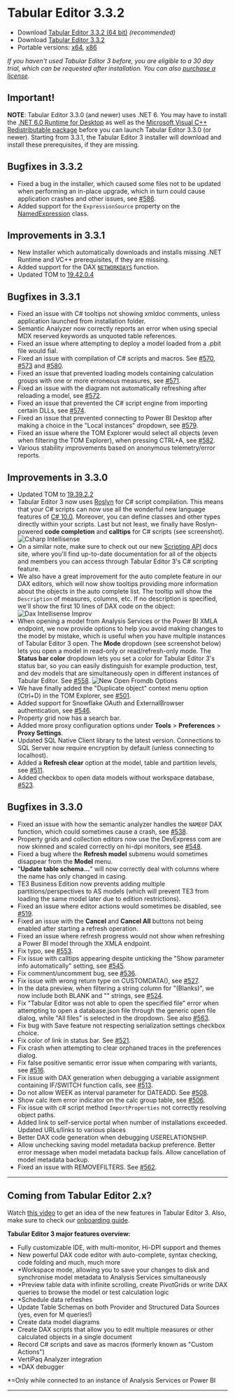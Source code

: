 # Tabular Editor 3.3.2

- Download [Tabular Editor 3.3.2 (64 bit)](https://cdn.tabulareditor.com/files/TabularEditor.3.3.2.Installer.x64.exe) *(recommended)*
- Download [Tabular Editor 3.3.2](https://cdn.tabulareditor.com/files/TabularEditor.3.3.2.Installer.x86.exe)
- Portable versions: [x64](https://cdn.tabulareditor.com/files/TabularEditor.3.3.2.x64.zip), [x86](https://cdn.tabulareditor.com/files/TabularEditor.3.3.2.x86.zip)

*If you haven't used Tabular Editor 3 before, you are eligible to a 30 day trial, which can be requested after installation. You can also [purchase a license](https://tabulareditor.com/licensing).*

## Important!

**NOTE**: Tabular Editor 3.3.0 (and newer) uses .NET 6. You may have to install the [.NET 6.0 Runtime for Desktop](https://dotnet.microsoft.com/en-us/download/dotnet/6.0/runtime) as well as the [Microsoft Visual C++ Redistributable package](https://docs.microsoft.com/en-US/cpp/windows/latest-supported-vc-redist?view=msvc-170) before you can launch Tabular Editor 3.3.0 (or newer). Starting from 3.3.1, the Tabular Editor 3 installer will download and install these prerequisites, if they are missing.

## Bugfixes in 3.3.2

- Fixed a bug in the installer, which caused some files not to be updated when performing an in-place upgrade, which in turn could cause application crashes and other issues, see [#586](https://github.com/TabularEditor/TabularEditor3/issues/586).
- Added support for the `ExpressionSource` property on the [NamedExpression](xref:TabularEditor.TOMWrapper.NamedExpression) class.

## Improvements in 3.3.1

- New Installer which automatically downloads and installs missing .NET Runtime and VC++ prerequisites, if they are missing.
- Added support for the DAX [`NETWORKDAYS`](https://dax.guide/NETWORKDAYS/) function.
- Updated TOM to [19.42.0.4](https://www.nuget.org/packages/Microsoft.AnalysisServices.NetCore.retail.amd64/)

## Bugfixes in 3.3.1

- Fixed an issue with C# tooltips not showing xmldoc comments, unless application launched from installation folder.
- Semantic Analyzer now correctly reports an error when using special MDX reserved keywords as unquoted table references.
- Fixed an issue where attempting to deploy a model loaded from a .pbit file would fial.
- Fixed an issue with compilation of C# scripts and macros. See [#570](https://github.com/TabularEditor/TabularEditor3/issues/570), [#573](https://github.com/TabularEditor/TabularEditor3/issues/573) and [#580](https://github.com/TabularEditor/TabularEditor3/issues/580).
- Fixed an issue that prevented loading models containing calculation groups with one or more erroneous measures, see [#571](https://github.com/TabularEditor/TabularEditor3/issues/571).
- Fixed an issue with the diagram not automatically refreshing after reloading a model, see [#572](https://github.com/TabularEditor/TabularEditor3/issues/572).
- Fixed an issue that prevented the C# script engine from importing certain DLLs, see [#574](https://github.com/TabularEditor/TabularEditor3/issues/574). 
- Fixed an issue that prevented connecting to Power BI Desktop after making a choice in the "Local instances" dropdown, see [#579](https://github.com/TabularEditor/TabularEditor3/issues/579).
- Fixed an issue where the TOM Explorer would select all objects (even when filtering the TOM Explorer), when pressing CTRL+A, see [#582](https://github.com/TabularEditor/TabularEditor3/issues/582).
- Various stability improvements based on anonymous telemetry/error reports.

## Improvements in 3.3.0

- Updated TOM to [19.39.2.2](https://www.nuget.org/packages/Microsoft.AnalysisServices.NetCore.retail.amd64/)
- Tabular Editor 3 now uses [Roslyn](https://github.com/dotnet/roslyn) for C# script compilation. This means that your C# scripts can now use all the wonderful new language features of [C# 10.0](https://docs.microsoft.com/en-us/dotnet/csharp/whats-new/csharp-10). Moreover, you can define classes and other types directly within your scripts. Last but not least, we finally have Roslyn-powered **code completion** and **calltips** for C# scripts (see screenshot).
  ![Csharp Intellisense](../../../images/csharp-intellisense.png)
- On a similar note, make sure to check out our new [Scripting API](xref:api-index) docs site, where you'll find up-to-date documentation for all of the objects and members you can access through Tabular Editor 3's C# scripting feature.
- We also have a great improvement for the auto complete feature in our DAX editors, which will now show tooltips providing more information about the objects in the auto complete list. The tooltip will show the `Description` of measures, columns, etc. If no description is specified, we'll show the first 10 lines of DAX code on the object:
  ![Dax Intellisense Improv](../../../images/dax-intellisense-improv.png)
- When opening a model from Analysis Services or the Power BI XMLA endpoint, we now provide options to help you avoid making changes to the model by mistake, which is useful when you have multiple instances of Tabular Editor 3 open. The **Mode** dropdown (see screenshot below) lets you open a model in read-only or read/refresh-only mode. The **Status bar color** dropdown lets you set a color for Tabular Editor 3's status bar, so you can easily distinguish for example production, test, and dev models that are simultaneously open in different instances of Tabular Editor. See [#558](https://github.com/TabularEditor/TabularEditor3/issues/558).
  ![New Open Fromdb Options](../../../images/new-open-fromdb-options.png)
- We have finally added the "Duplicate object" context menu option (Ctrl+D) in the TOM Explorer, see [#501](https://github.com/TabularEditor/TabularEditor3/issues/501).
- Added support for Snowflake OAuth and ExternalBrowser authentication, see [#546](https://github.com/TabularEditor/TabularEditor3/issues/546).
- Property grid now has a search bar.
- Added more proxy configuration options under **Tools** > **Preferences** > **Proxy Settings**.
- Updated SQL Native Client library to the latest version. Connections to SQL Server now require encryption by default (unless connecting to localhost).
- Added a **Refresh clear** option at the model, table and partition levels, see [#511](https://github.com/TabularEditor/TabularEditor3/issues/511).
- Added checkbox to open data models without workspace database, [#523](https://github.com/TabularEditor/TabularEditor3/issues/523).


## Bugfixes in 3.3.0

- Fixed an issue with how the semantic analyzer handles the `NAMEOF` DAX function, which could sometimes cause a crash, see [#538](https://github.com/TabularEditor/TabularEditor3/issues/538).
- Property grids and collection editors now use the DevExpress com are now skinned and scaled correctly on hi-dpi monitors, see [#548](https://github.com/TabularEditor/TabularEditor3/issues/548).
- Fixed a bug where the **Refresh model** submenu would sometimes disappear from the **Model** menu.
- "**Update table schema...**" will now correctly deal with columns where the name has only changed in casing.
- TE3 Business Edition now prevents adding multiple partitions/perspectives to AS models (which will prevent TE3 from loading the same model later due to edition restrictions).
- Fixed an issue where editor actions would sometimes be disabled, see [#519](https://github.com/TabularEditor/TabularEditor3/issues/519).
- Fixed an issue with the **Cancel** and **Cancel All** buttons not being enabled after starting a refresh operation.
- Fixed an issue where refresh progress would not show when refreshing a Power BI model through the XMLA endpoint.
- Fix typo, see [#553](https://github.com/TabularEditor/TabularEditor3/issues/553).
- Fix issue with calltips appearing despite unticking the "Show parameter info automatically" setting, see [#545](https://github.com/TabularEditor/TabularEditor3/issues/545).
- Fix comment/uncomment bug, see [#536](https://github.com/TabularEditor/TabularEditor3/issues/536).
- Fix issue with wrong return type on CUSTOMDATA(), see [#527](https://github.com/TabularEditor/TabularEditor3/issues/527).
- In the data preview, when filtering a string column for "(Blanks)", we now include both BLANK and "" strings, see [#524](https://github.com/TabularEditor/TabularEditor3/issues/524).
- Fix "Tabular Editor was not able to open the specified file" error when attempting to open a database.json file through the generic open file dialog, while "All files" is selected in the dropdown. See also [#563](https://github.com/TabularEditor/TabularEditor3/issues/563).
- Fix bug with Save feature not respecting serialization settings checkbox choice.
- Fix color of link in status bar. See [#521](https://github.com/TabularEditor/TabularEditor3/issues/521).
- Fix crash when attempting to clear orphaned traces in the preferences dialog.
- Fix false positive semantic error issue when comparing with variants, see [#516](https://github.com/TabularEditor/TabularEditor3/issues/516).
- Fix issue with DAX generation when debugging a variable assignment containing IF/SWITCH function calls, see [#513](https://github.com/TabularEditor/TabularEditor3/issues/513).
- Do not allow WEEK as interval parameter for DATEADD. See [#508](https://github.com/TabularEditor/TabularEditor3/issues/508).
- Show calc item error indicator on the calc group table, see [#506](https://github.com/TabularEditor/TabularEditor3/issues/506).
- Fix issue with c# script method `ImportProperties` not correctly resolving object paths.
- Added link to self-service portal when number of installations exceeded. Updated URLs/links to various places
- Better DAX code generation when debugging USERELATIONSHIP.
- Allow unchecking saving model metadata backup preference. Better error message when model metadata backup fails. Allow cancellation of model metadata backup.
- Fixed an issue with REMOVEFILTERS. See [#562](https://github.com/TabularEditor/TabularEditor3/issues/562).

---
## Coming from Tabular Editor 2.x?

Watch [this video](https://www.youtube.com/watch?v=pt3DdcjfImY) to get an idea of the new features in Tabular Editor 3. Also, make sure to check our [onboarding guide](https://docs.tabulareditor.com/onboarding/index.html).

**Tabular Editor 3 major features overview:**
- Fully customizable IDE, with multi-monitor, Hi-DPI support and themes
- New powerful DAX code editor with auto-complete, syntax checking, code folding and much, much more
- *Workspace mode, allowing you to save your changes to disk and synchronise model metadata to Analysis Services simultaneously
- *Preview table data with infinite scrolling, create PivotGrids or write DAX queries to browse the model or test calculation logic
- *Schedule data refreshes
- Update Table Schemas on both Provider and Structured Data Sources (yes, even for M queries!)
- Create data model diagrams
- Create DAX scripts that allow you to edit multiple measures or other calculated objects in a single document
- Record C# scripts and save as macros (formerly known as "Custom Actions")
- VertiPaq Analyzer integration
- *DAX debugger

*=Only while connected to an instance of Analysis Services or Power BI

---